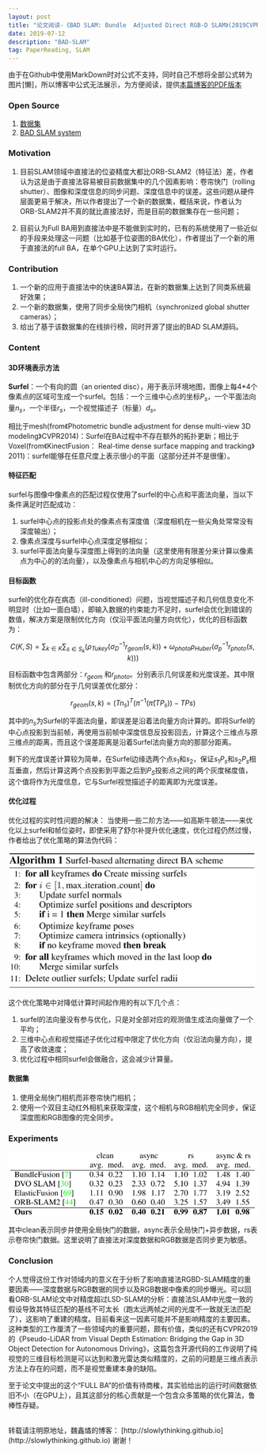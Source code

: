 ```yaml
---
layout: post
title: "论文阅读-《BAD SLAM: Bundle  Adjusted Direct RGB-D SLAM》(2019CVPR, ETH)"
date: 2019-07-12
description: "BAD-SLAM"
tag: PaperReading, SLAM
---
```


由于在Github中使用MarkDown时对公式不支持，同时自己不想将全部公式转为图片[懒]，所以博客中公式无法展示，为方便阅读，提供[本篇博客的PDF版本](/pdf/2019-07-10-Paper_Bad_SLAM_2019CVPR.md.pdf)

### Open Source

1. [数据集](https://www.eth3d.net/)
2. [BAD SLAM system](https://github.com/ETH3D/badslam)

### Motivation

1. 目前SLAM领域中直接法的位姿精度大都比ORB-SLAM2（特征法）差，作者认为这是由于直接法容易被目前数据集中的几个因素影响：卷帘快门（rolling shutter）、图像和深度信息的同步问题、深度信息中的误差。这些问题从硬件层面更易于解决，所以作者提出了一个新的数据集，概括来说，作者认为ORB-SLAM2并不真的就比直接法好，而是目前的数据集存在一些问题；

2. 目前认为Full BA用到直接法中是不能做到实时的，已有的系统使用了一些近似的手段来处理这一问题（比如基于位姿图的BA优化），作者提出了一个新的用于直接法的full BA，在单个GPU上达到了实时运行。

### Contribution

1. 一个新的应用于直接法中的快速BA算法，在新的数据集上达到了同类系统最好效果；
2. 一个新的数据集，使用了同步全局快门相机（synchronized global shutter cameras）；
3. 给出了基于该数据集的在线排行榜，同时开源了提出的BAD SLAM源码。

### Content

#### 3D环境表示方法

**Surfel**：一个有向的圆（an oriented disc），用于表示环境地图，图像上每4*4个像素点的区域可生成一个surfel。包括：一个三维中心点的坐标$P_s$，一个平面法向量$n_s$，一个半径$r_s$，一个视觉描述子（标量）$d_s$。

相比于mesh(from《Photometric bundle adjustment for dense multi-view 3D modeling》CVPR2014)：Surfel在BA过程中不存在额外的拓扑更新；相比于Voxel(from《KinectFusion： Real-time dense surface mapping and tracking》2011)：surfel能够在任意尺度上表示很小的平面（这部分还并不是很懂）。

#### 特征匹配

surfel与图像中像素点的匹配过程仅使用了surfel的中心点和平面法向量，当以下条件满足时匹配成功：
1. surfel中心点的投影点处的像素点有深度值（深度相机在一些尖角处常常没有深度输出）；
2. 像素点深度与surfel中心点深度足够相似；
3. surfel平面法向量与深度图上得到的法向量（这里使用有限差分来计算以像素点为中心的的法向量），以及像素点与相机中心的方向足够相似。

#### 目标函数

surfel的优化存在病态（ill-conditioned）问题，当视觉描述子和几何信息变化不明显时（比如一面白墙），即输入数据的约束能力不足时，surfel会优化到错误的数值，解决方案是限制优化方向（仅沿平面法向量方向优化），优化的目标函数为：

$$
C(K,S)= \sum_{k\in K}{\sum_{s\in S_k}(\rho_{Tukey}(\sigma_D^{-1}r_{geom}(s,k))+\omega_{photo}\rho_{Huber}(\sigma_p^{-1}r_{photo}(s,k)))}
$$

目标函数中包含两部分：$r_{geom}$ 和$r_{photo}$。分别表示几何误差和光度误差。其中限制优化方向的部分在于几何误差优化部分：

$$
r_{geom}(s,k)=(Tn_s)^T(\pi^{-1}(\hat{\pi}(TP_s))-TPs)
$$

其中的$n_s$为Surfel的平面法向量，即误差是沿着法向量方向计算的。即将Surfel的中心点投影到当前帧，再使用当前帧中深度信息反投影回去，计算这个三维点与原三维点的距离，而且这个误差距离是沿着Surfel法向量方向的那部分距离。

剩下的光度误差计算较为简单，在Surfel边缘选两个点$s_1$和$s_2$，保证$s_1P_s$和$s_2P_s$相互垂直，然后计算这两个点投影到平面之后到$P_S$投影点之间的两个灰度梯度值，这个值将作为光度信息，它与Surfel视觉描述子的距离即为光度误差。

#### 优化过程

优化过程的实时性问题的解决：
当使用一些二阶方法——如高斯牛顿法——来优化以上surfel和帧位姿时，即使采用了舒尔补提升优化速度，优化过程仍然过慢，作者给出了优化策略的算法伪代码：

<img src="/images/posts/BadSLAM/AlgorithmofOpt.png" width="500">

这个优化策略中对降低计算时间起作用的有以下几个点：

1. surfel的法向量没有参与优化，只是对全部对应的观测值生成法向量做了一个平均；
2. 三维中心点和视觉描述子优化过程中限定了优化方向（仅沿法向量方向），提高了收敛速度；
3. 优化过程中相同surfel会做融合，这会减少计算量。

#### 数据集

1. 使用全局快门相机而非卷帘快门相机；
2. 使用一个双目主动红外相机来获取深度，这个相机与RGB相机完全同步，保证深度图和RGB图像的完全同步。

### Experiments

<img src="/images/posts/BadSLAM/Results1.png" width="600">

其中clean表示同步并使用全局快门的数据，async表示全局快门+异步数据，rs表示卷帘快门数据。这里说明了直接法对深度数据和RGB数据是否同步更为敏感。

### Conclusion

个人觉得这份工作对领域内的意义在于分析了影响直接法RGBD-SLAM精度的重要因素——深度数据与RGB数据的同步以及RGB数据中像素的同步曝光。可以回看ORB-SLAM论文中对精度超过LSD-SLAM的分析：直接法SLAM中光度一致的假设导致其特征匹配的基线不可太长（跑太远两帧之间的光度不一致就无法匹配了），这影响了重建的精度。目前看来这一因素可能并不是影响精度的主要因素。这种类型的工作厘清了一些领域内的重要问题，颇有价值，类似的还有CVPR2019的《Pseudo-LiDAR from Visual Depth Estimation: Bridging the Gap in 3D Object Detection for Autonomous Driving》，这篇包含开源代码的工作说明了纯视觉的三维目标检测是可以达到和激光雷达类似精度的，之前的问题是三维点表示方法上存在的问题，而不是视觉重建本身的缺陷。

至于论文中提出的这个“FULL BA”的价值有待商榷，其实验给出的运行时间数据依旧不小（在GPU上），且其这部分的核心贡献是一个包含众多策略的优化算法，鲁棒性存疑。

<br>
转载请注明原地址，魏鑫燏的博客： [http://slowlythinking.github.io](http://slowlythinking.github.io) 谢谢！
